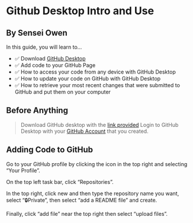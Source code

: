 # Github Desktop Intro and Use

## By Sensei Owen

In this guide, you will learn to…
- :white_check_mark: Download [GitHub Desktop](https://desktop.github.com/)
- :white_check_mark: Add code to your GitHub Page
- :white_check_mark: How to access your code from any device with GitHub Desktop
- :white_check_mark: How to update your code on GitHub with GitHub Desktop
- :white_check_mark: How to retrieve your most recent changes that were submitted to GitHub and put them on your computer

## Before Anything

> Download GitHub desktop with the [link provided](https://desktop.github.com/)
> Login to GitHub Desktop with your [GitHub Account](https://github.com/signup?return_to=https%3A%2F%2Fgithub.com%2Fjoin&source=login) that you created.

## Adding Code to GitHub
Go to your GitHub profile by clicking the icon in the top right and selecting “Your Profile”.

On the top left task bar, click “Repositories”.

In the top right, click new and then type the repository name you want, select “🔒Private”, then select “add a README file” and create.

Finally, click “add file” near the top right then select “upload files”.

